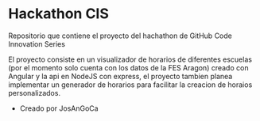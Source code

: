 # Hackathon CIS
Repositorio que contiene el proyecto del hachathon de GitHub Code Innovation Series

El proyecto consiste en un visualizador de horarios de diferentes escuelas (por el momento solo cuenta con los datos de la FES Aragon) creado con Angular y la api en NodeJS con express, el proyecto tambien planea implementar un generador de horarios para facilitar la creacion de horaios personalizados.


- Creado por JosAnGoCa